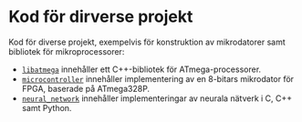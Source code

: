 # Kod för dirverse projekt

Kod för diverse projekt, exempelvis för konstruktion av mikrodatorer samt bibliotek för mikroprocessorer:
* [`libatmega`](./libatmega/) innehåller ett C++-bibliotek för ATmega-processorer.
* [`microcontroller`](./microcontroller/) innehåller implementering av en 8-bitars mikrodator 
för FPGA, baserade på ATmega328P.
* [`neural_network`](./neural_network/) innehåller implementeringar av neurala nätverk i C, C++ samt Python.